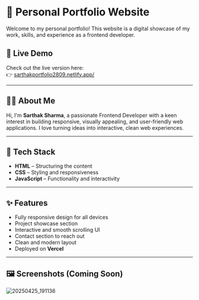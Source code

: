 # 🌟 Personal Portfolio Website

Welcome to my personal portfolio! This website is a digital showcase of my work, skills, and experience as a frontend developer.

## 🔗 Live Demo

Check out the live version here:  
👉 [sarthakportfolio2809.netlify.app/](sarthakportfolio2809.netlify.app/)

---

## 🙋‍♂️ About Me

Hi, I'm **Sarthak Sharma**, a passionate Frontend Developer with a keen interest in building responsive, visually appealing, and user-friendly web applications. I love turning ideas into interactive, clean web experiences.

---

## 🚀 Tech Stack

- **HTML** – Structuring the content
- **CSS** – Styling and responsiveness
- **JavaScript** – Functionality and interactivity

---

## ✨ Features

- Fully responsive design for all devices
- Project showcase section
- Interactive and smooth scrolling UI
- Contact section to reach out
- Clean and modern layout
- Deployed on **Vercel**

---

## 🖼️ Screenshots (Coming Soon)
![20250425_191136](https://github.com/user-attachments/assets/bcf357bb-943e-483b-a234-9e180bfbe183)


